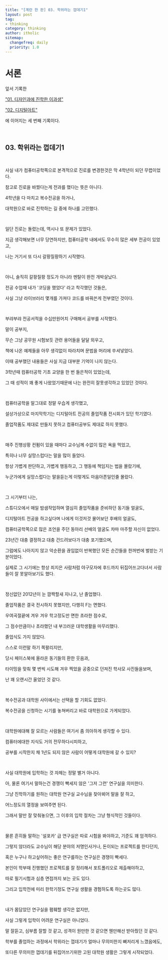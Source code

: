 ```yaml
---
title: "[계란 한 판] 03. 학위라는 껍데기1"
layout: post
tag:
- thinking
category: thinking
author: itholic
sitemap:
  changefreq: daily
  priority: 1.0
---
```


# 서론

앞서 기록한

<a href="https://itholic.github.io/thinking-eggs-01/" target="_blank">"01. 디자인과에 진학한 이과생"</a>

<a href="https://itholic.github.io/thinking-eggs-02/" target="_blank">"02. 디지털아트"</a>

에 이어지는 세 번째 기록이다.

<br/>

## 03. 학위라는 껍데기1

<br/>

사실 내가 컴퓨터공학쪽으로 본격적으로 진로를 변경한것은 막 4학년이 되던 무렵이었다.

참고로 진로을 바꿨다는게 전과를 했다는 뜻은 아니다.

4학년을 다 마치고 복수전공을 하거나,

대학원으로 바로 진학하는 길 중에 하나를 고민했다.

<br/>

일단 진로는 돌렸는데, 역시나 또 문제가 있었다.

지금 생각해보면 너무 당연하지만, 컴퓨터공학 내에서도 무수히 많은 세부 전공이 있었고,

나는 거기서 또 다시 갈팡질팡하기 시작했다.

<br/>

아니, 솔직히 갈팡질팡 정도가 아니라 멘탈이 완전 개박살났다.

전공 수업때 내가 '코딩을 했었다' 라고 착각했던 것들은,

사실 그냥 라이브러리 몇개를 가져다 코드를 바꿔쓴게 전부였던 것이다.

<br/>

부랴부랴 전공서적을 수십만원어치 구매해서 공부를 시작했다.

말이 공부지,

무슨 그냥 공무원 시험보듯 관련 용어들을 달달 외우고,

책에 나온 예제들을 아무 생각없이 따라치며 문법을 머리에 쑤셔넣었다.

이때 공부했던 내용들은 사실 지금 대부분 기억이 나지 않는다.

3학년때 컴퓨터공학 기초 교양을 한 번 들은적이 있었는데,

그 때 성적이 꽤 좋게 나왔었기때문에 나는 완전히 잘못생각하고 있었던 것이다.

<br/>

컴퓨터공학을 말그대로 정말 우습게 생각했고,

설상가상으로 마지막학기는 디지털아트 전공의 졸업작품 전시회가 있던 학기였다.

졸업작품도 제대로 만들지 못하고 컴퓨터공부도 제대로 하지 못했다.

<br/>

매주 진행상황 컨펌이 있을 때마다 교수님께 수없이 많은 욕을 먹었고,

특히나 너무 실망스럽다는 말을 많이 들었다.

항상 가볍게 판단하고, 가볍게 행동하고, 그 행동에 책임지는 법을 몰랐기에,

누군가에게 실망스럽다는 말을듣는게 이렇게도 마음아픈일인줄 몰랐다.

<br/>

그 시기부터 나는,

스튜디오에서 매일 밤샘작업하며 열심히 졸업작품을 준비하던 동기들 얼굴도,

디지털아트 전공을 하고싶다며 나에게 이것저것 물어보던 후배의 얼굴도,

컴퓨터공학쪽으로 많은 조언을 주던 동아리 선배의 얼굴도 차마 마주할 자신이 없었다.

23년간 대충 결정하고 대충 건드려보다가 대충 포기했으며,

그럼에도 나아지지 않고 악순환을 끊임없이 반복했던 모든 순간들을 한꺼번에 벌받는 기분이었다.

실제로 그 시기에는 항상 죄지은 사람처럼 야구모자에 후드까지 뒤집어쓰고다녀서 사람들이 잘 못알아보기도 했다.

<br/>

정신없던 2012년이 눈 깜짝할새 지나고, 난 졸업했다.

졸업작품은 결국 전시하지 못했지만, 다행히 F는 면했다.

우여곡절끝에 겨우 겨우 학고정도만 면한 초라한 점수로,

그 점수만큼이나 초라했던 내 부끄러운 대학생활을 마무리했다.

졸업식도 가지 않았다.

스스로 이런말 하기 쪽팔리지만,

당시 페이스북에 올라온 동기들의 환한 웃음과,

타이밍을 맞춰 몇 번씩 시도해 겨우 찍었을 공중으로 던져진 학사모 사진들을보며,

난 꽤 오랜시간 울었던 것 같다.

<br/>

복수전공과 대학원 사이에서는 선택을 할 기회도 없었다.

복수전공을 신청하는 시기를 놓쳐버리고 바로 대학원으로 가게되었다.

<br/>

대학원에대해 잘 모르는 사람들은 여기서 좀 의아하게 생각할 수 있다.

컴퓨터에대한 지식도 거의 전무하다시피하고,

공부를 시작한지 채 1년도 되지 않은 사람이 어떻게 대학원에 갈 수 있지?

<br/>

사실 대학원에 입학하는 것 자체는 정말 별거 아니다.

아, 물론 여기서 말하는건 경쟁이 빡세지 않은 '그저 그런' 연구실을 의미한다.

그냥 진학하기를 원하는 대학원 연구실 교수님을 찾아뵈어 말을 잘 하고,

어느정도의 열정을 보여주면 된다.

그래서 말만 잘 맞춰놓으면, 그 이후의 입학 절차는 그냥 형식적인 것들이다.

<br/>

물론 흔히들 말하는 '설포카' 급 연구실은 따로 시험을 봐야하고, 기준도 꽤 엄격하다.

그렇지 않더라도 교수님이 해당 분야의 저명인사거나, 돈이되는 프로젝트를 한다던지,

혹은 누구나 하고싶어하는 좋은 연구를하는 연구실은 경쟁이 빡세다.

본인이 학부때 진행했던 프로젝트를 잘 정리해서 포트폴리오로 제출해야하고,

따로 필기시험과 심층 면접까지 보는 곳도 있다.

그리고 입학전에 미리 한학기정도 연구실 생활을 경험하도록 하는곳도 많다.

<br/>

내가 몸담았던 연구실을 폄훼할 생각은 없지만,

사실 그렇게 입학이 어려운 연구실은 아니었다.

말 잘듣고, 심부름 잘할 것 같고, 성격이 원만한 것 같으면 웬만해선 받아줬던 것 같다.

학부를 졸업하는 과정에서 학위라는 껍데기가 얼마나 무의미한지 뼈저리게 느꼈음에도,

또다른 무의미한 껍데기를 뒤집어쓰기위한 고된 대학원 생활은 그렇게 시작되었다.
